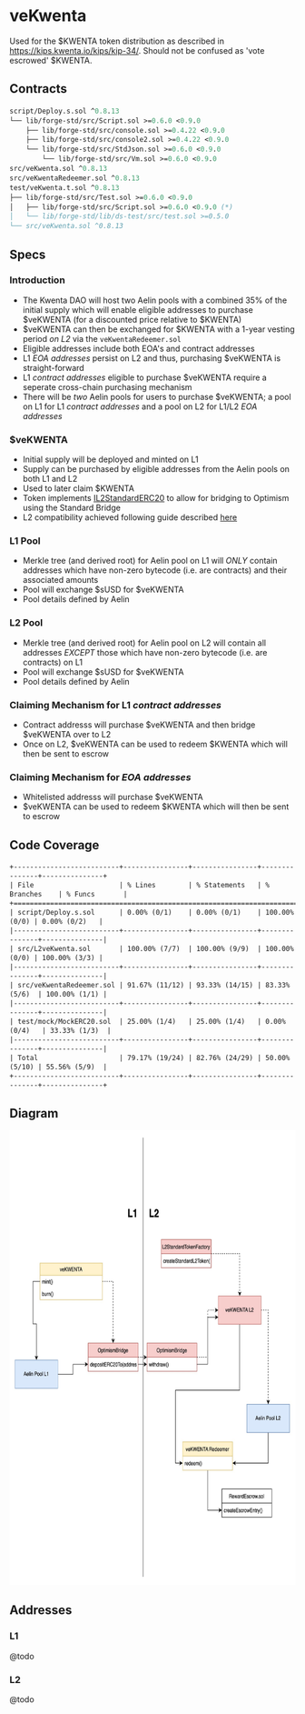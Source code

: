 # veKwenta

Used for the $KWENTA token distribution as described in https://kips.kwenta.io/kips/kip-34/. Should not be confused as 'vote escrowed' $KWENTA.

## Contracts

```ml
script/Deploy.s.sol ^0.8.13
└── lib/forge-std/src/Script.sol >=0.6.0 <0.9.0
    ├── lib/forge-std/src/console.sol >=0.4.22 <0.9.0
    ├── lib/forge-std/src/console2.sol >=0.4.22 <0.9.0
    └── lib/forge-std/src/StdJson.sol >=0.6.0 <0.9.0
        └── lib/forge-std/src/Vm.sol >=0.6.0 <0.9.0
src/veKwenta.sol ^0.8.13
src/veKwentaRedeemer.sol ^0.8.13
test/veKwenta.t.sol ^0.8.13
├── lib/forge-std/src/Test.sol >=0.6.0 <0.9.0
│   ├── lib/forge-std/src/Script.sol >=0.6.0 <0.9.0 (*)
│   └── lib/forge-std/lib/ds-test/src/test.sol >=0.5.0
└── src/veKwenta.sol ^0.8.13
```

## Specs

### Introduction 

* The Kwenta DAO will host two Aelin pools with a combined 35% of the initial supply which will enable eligible addresses to purchase $veKWENTA (for a discounted price relative to $KWENTA)
* $veKWENTA can then be exchanged for $KWENTA with a 1-year vesting period *on L2* via the `veKwentaRedeemer.sol`
* Eligible addresses include both EOA's and contract addresses
* L1 *EOA addresses* persist on L2 and thus, purchasing $veKWENTA is straight-forward 
* L1 *contract addresses* eligible to purchase $veKWENTA require a seperate cross-chain purchasing mechanism
* There will be *two* Aelin pools for users to purchase $veKWENTA; a pool on L1 for L1 *contract addresses* and a pool on L2 for L1/L2 *EOA addresses*

### $veKWENTA

* Initial supply will be deployed and minted on L1
* Supply can be purchased by eligible addresses from the Aelin pools on both L1 and L2
* Used to later claim $KWENTA 
* Token implements [IL2StandardERC20](https://github.com/ethereum-optimism/optimism/blob/develop/packages/contracts/contracts/standards/IL2StandardERC20.sol) to allow for bridging to Optimism using the Standard Bridge
* L2 compatibility achieved following guide described [here](https://github.com/ethereum-optimism/optimism-tutorial/tree/main/standard-bridge-standard-token#deploying-a-standard-token)

### L1 Pool

* Merkle tree (and derived root) for Aelin pool on L1 will *ONLY* contain addresses which have non-zero bytecode (i.e. are contracts) and their associated amounts
* Pool will exchange $sUSD for $veKWENTA
* Pool details defined by Aelin

### L2 Pool

* Merkle tree (and derived root) for Aelin pool on L2 will contain all addresses *EXCEPT* those which have non-zero bytecode (i.e. are contracts) on L1
* Pool will exchange $sUSD for $veKWENTA
* Pool details defined by Aelin

### Claiming Mechanism for L1 *contract addresses*

* Contract addresss will purchase $veKWENTA and then bridge $veKWENTA over to L2
* Once on L2, $veKWENTA can be used to redeem $KWENTA which will then be sent to escrow

### Claiming Mechanism for *EOA addresses*

* Whitelisted addresss will purchase $veKWENTA
* $veKWENTA can be used to redeem $KWENTA which will then be sent to escrow

## Code Coverage
```
+--------------------------+----------------+----------------+---------------+---------------+
| File                     | % Lines        | % Statements   | % Branches    | % Funcs       |
+============================================================================================+
| script/Deploy.s.sol      | 0.00% (0/1)    | 0.00% (0/1)    | 100.00% (0/0) | 0.00% (0/2)   |
|--------------------------+----------------+----------------+---------------+---------------|
| src/L2veKwenta.sol       | 100.00% (7/7)  | 100.00% (9/9)  | 100.00% (0/0) | 100.00% (3/3) |
|--------------------------+----------------+----------------+---------------+---------------|
| src/veKwentaRedeemer.sol | 91.67% (11/12) | 93.33% (14/15) | 83.33% (5/6)  | 100.00% (1/1) |
|--------------------------+----------------+----------------+---------------+---------------|
| test/mock/MockERC20.sol  | 25.00% (1/4)   | 25.00% (1/4)   | 0.00% (0/4)   | 33.33% (1/3)  |
|--------------------------+----------------+----------------+---------------+---------------|
| Total                    | 79.17% (19/24) | 82.76% (24/29) | 50.00% (5/10) | 55.56% (5/9)  |
+--------------------------+----------------+----------------+---------------+---------------+
```

## Diagram
<p align="center">
  <img src="/veKWENTA_1.jpg" width="800" height="800" alt="veKwenta"/>
</p>

## Addresses

### L1
@todo
### L2
@todo
